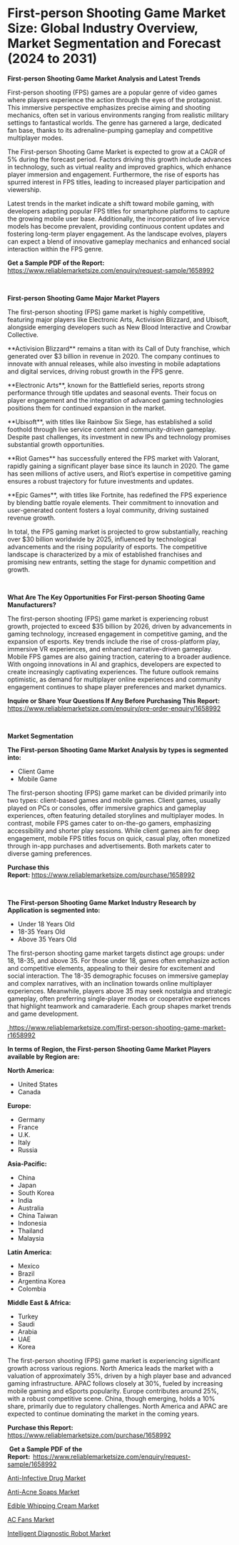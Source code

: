 <p><h1>First-person Shooting Game Market Size: Global Industry Overview, Market Segmentation and Forecast (2024 to 2031)</h1></p><p><strong>First-person Shooting Game Market Analysis and Latest Trends</strong></p>
<p><p>First-person shooting (FPS) games are a popular genre of video games where players experience the action through the eyes of the protagonist. This immersive perspective emphasizes precise aiming and shooting mechanics, often set in various environments ranging from realistic military settings to fantastical worlds. The genre has garnered a large, dedicated fan base, thanks to its adrenaline-pumping gameplay and competitive multiplayer modes.</p><p>The First-person Shooting Game Market is expected to grow at a CAGR of 5% during the forecast period. Factors driving this growth include advances in technology, such as virtual reality and improved graphics, which enhance player immersion and engagement. Furthermore, the rise of esports has spurred interest in FPS titles, leading to increased player participation and viewership. </p><p>Latest trends in the market indicate a shift toward mobile gaming, with developers adapting popular FPS titles for smartphone platforms to capture the growing mobile user base. Additionally, the incorporation of live service models has become prevalent, providing continuous content updates and fostering long-term player engagement. As the landscape evolves, players can expect a blend of innovative gameplay mechanics and enhanced social interaction within the FPS genre.</p></p>
<p><strong>Get a Sample PDF of the Report:&nbsp;</strong> <a href="https://www.reliablemarketsize.com/enquiry/request-sample/1658992?utm_campaign=1173&utm_medium=2&utm_source=Github&utm_content=ia&utm_term=03102024&utm_id=first-person-shooting-game">https://www.reliablemarketsize.com/enquiry/request-sample/1658992</a></p>
<p>&nbsp;</p>
<p><strong>First-person Shooting Game Major Market Players</strong></p>
<p><p>The first-person shooting (FPS) game market is highly competitive, featuring major players like Electronic Arts, Activision Blizzard, and Ubisoft, alongside emerging developers such as New Blood Interactive and Crowbar Collective. </p><p>**Activision Blizzard** remains a titan with its Call of Duty franchise, which generated over $3 billion in revenue in 2020. The company continues to innovate with annual releases, while also investing in mobile adaptations and digital services, driving robust growth in the FPS genre.</p><p>**Electronic Arts**, known for the Battlefield series, reports strong performance through title updates and seasonal events. Their focus on player engagement and the integration of advanced gaming technologies positions them for continued expansion in the market.</p><p>**Ubisoft**, with titles like Rainbow Six Siege, has established a solid foothold through live service content and community-driven gameplay. Despite past challenges, its investment in new IPs and technology promises substantial growth opportunities.</p><p>**Riot Games** has successfully entered the FPS market with Valorant, rapidly gaining a significant player base since its launch in 2020. The game has seen millions of active users, and Riot’s expertise in competitive gaming ensures a robust trajectory for future investments and updates.</p><p>**Epic Games**, with titles like Fortnite, has redefined the FPS experience by blending battle royale elements. Their commitment to innovation and user-generated content fosters a loyal community, driving sustained revenue growth.</p><p>In total, the FPS gaming market is projected to grow substantially, reaching over $30 billion worldwide by 2025, influenced by technological advancements and the rising popularity of esports. The competitive landscape is characterized by a mix of established franchises and promising new entrants, setting the stage for dynamic competition and growth.</p></p>
<p>&nbsp;</p>
<p><strong>What Are The Key Opportunities For First-person Shooting Game Manufacturers?</strong></p>
<p><p>The first-person shooting (FPS) game market is experiencing robust growth, projected to exceed $35 billion by 2026, driven by advancements in gaming technology, increased engagement in competitive gaming, and the expansion of esports. Key trends include the rise of cross-platform play, immersive VR experiences, and enhanced narrative-driven gameplay. Mobile FPS games are also gaining traction, catering to a broader audience. With ongoing innovations in AI and graphics, developers are expected to create increasingly captivating experiences. The future outlook remains optimistic, as demand for multiplayer online experiences and community engagement continues to shape player preferences and market dynamics.</p></p>
<p><strong>Inquire or Share Your Questions If Any Before Purchasing This Report:</strong> <a href="https://www.reliablemarketsize.com/enquiry/pre-order-enquiry/1658992?utm_campaign=1173&utm_medium=2&utm_source=Github&utm_content=ia&utm_term=03102024&utm_id=first-person-shooting-game">https://www.reliablemarketsize.com/enquiry/pre-order-enquiry/1658992</a></p>
<p>&nbsp;</p>
<p><strong>Market Segmentation</strong></p>
<p><strong>The First-person Shooting Game Market Analysis by types is segmented into:</strong></p>
<p><ul><li>Client Game</li><li>Mobile Game</li></ul></p>
<p><p>The first-person shooting (FPS) game market can be divided primarily into two types: client-based games and mobile games. Client games, usually played on PCs or consoles, offer immersive graphics and gameplay experiences, often featuring detailed storylines and multiplayer modes. In contrast, mobile FPS games cater to on-the-go gamers, emphasizing accessibility and shorter play sessions. While client games aim for deep engagement, mobile FPS titles focus on quick, casual play, often monetized through in-app purchases and advertisements. Both markets cater to diverse gaming preferences.</p></p>
<p><strong>Purchase this Report:&nbsp;</strong><a href="https://www.reliablemarketsize.com/purchase/1658992?utm_campaign=1173&utm_medium=2&utm_source=Github&utm_content=ia&utm_term=03102024&utm_id=first-person-shooting-game">https://www.reliablemarketsize.com/purchase/1658992</a></p>
<p>&nbsp;</p>
<p><strong>The First-person Shooting Game Market Industry Research by Application is segmented into:</strong></p>
<p><ul><li>Under 18 Years Old</li><li>18-35 Years Old</li><li>Above 35 Years Old</li></ul></p>
<p><p>The first-person shooting game market targets distinct age groups: under 18, 18-35, and above 35. For those under 18, games often emphasize action and competitive elements, appealing to their desire for excitement and social interaction. The 18-35 demographic focuses on immersive gameplay and complex narratives, with an inclination towards online multiplayer experiences. Meanwhile, players above 35 may seek nostalgia and strategic gameplay, often preferring single-player modes or cooperative experiences that highlight teamwork and camaraderie. Each group shapes market trends and game development.</p></p>
<p><a href="https://www.reliablemarketsize.com/first-person-shooting-game-market-r1658992?utm_campaign=1173&utm_medium=2&utm_source=Github&utm_content=ia&utm_term=03102024&utm_id=first-person-shooting-game">&nbsp;https://www.reliablemarketsize.com/first-person-shooting-game-market-r1658992</a></p>
<p><strong>In terms of Region, the First-person Shooting Game Market Players available by Region are:</strong></p>
<p>
    <p> <strong> North America: </strong>
        <ul>
            <li>United States</li>
            <li>Canada</li>
        </ul>
        </p> 
    <p> <strong> Europe: </strong>
        <ul>
            <li>Germany</li>
            <li>France</li>
            <li>U.K.</li>
            <li>Italy</li>
            <li>Russia</li>
        </ul>
        </p> 
    <p> <strong> Asia-Pacific: </strong>
        <ul>
            <li>China</li>
            <li>Japan</li>
            <li>South Korea</li>
            <li>India</li>
            <li>Australia</li>
            <li>China Taiwan</li>
            <li>Indonesia</li>
            <li>Thailand</li>
            <li>Malaysia</li>
        </ul>
        </p> 
    <p> <strong> Latin America: </strong>
        <ul>
            <li>Mexico</li>
            <li>Brazil</li>
            <li>Argentina Korea</li>
            <li>Colombia</li>
        </ul>
        </p> 
    <p> <strong> Middle East & Africa: </strong>
        <ul>
            <li>Turkey</li>
            <li>Saudi</li>
            <li>Arabia</li>
            <li>UAE</li>
            <li>Korea</li>
        </ul>
    </p>
    </p>
<p><p>The first-person shooting (FPS) game market is experiencing significant growth across various regions. North America leads the market with a valuation of approximately 35%, driven by a high player base and advanced gaming infrastructure. APAC follows closely at 30%, fueled by increasing mobile gaming and eSports popularity. Europe contributes around 25%, with a robust competitive scene. China, though emerging, holds a 10% share, primarily due to regulatory challenges. North America and APAC are expected to continue dominating the market in the coming years.</p></p>
<p><strong>Purchase this Report: </strong><a href="https://www.reliablemarketsize.com/purchase/1658992?utm_campaign=1173&utm_medium=2&utm_source=Github&utm_content=ia&utm_term=03102024&utm_id=first-person-shooting-game">https://www.reliablemarketsize.com/purchase/1658992</a></p>
<p>&nbsp;<strong>Get a Sample PDF of the Report:&nbsp;&nbsp;</strong><a href="https://www.reliablemarketsize.com/enquiry/request-sample/1658992?utm_campaign=1173&utm_medium=2&utm_source=Github&utm_content=ia&utm_term=03102024&utm_id=first-person-shooting-game">https://www.reliablemarketsize.com/enquiry/request-sample/1658992</a></p>
<p><strong></strong></p>
<p><p><a href="https://issuu.com/reportprime-2/docs/anti-infective-drug-market-size-203_16ad6ddec80054?utm_campaign=1173&utm_medium=2&utm_source=Github&utm_content=ia&utm_term=03102024&utm_id=first-person-shooting-game">Anti-Infective Drug Market</a></p><p><a href="https://issuu.com/reportprime-2/docs/anti-acne-soaps-market-size-2030.pp_5dc1656c095f4a?utm_campaign=1173&utm_medium=2&utm_source=Github&utm_content=ia&utm_term=03102024&utm_id=first-person-shooting-game">Anti-Acne Soaps Market</a></p><p><a href="https://github.com/AnamariaOsmani252/Market-Research-Report-List-1/blob/main/edible-whipping-cream-market.md?utm_campaign=1173&utm_medium=2&utm_source=Github&utm_content=ia&utm_term=03102024&utm_id=first-person-shooting-game">Edible Whipping Cream Market</a></p><p><a href="https://www.linkedin.com/pulse/ac-fans-market-industry-trends-forecast-period-from-2024-2031-axq1f?trackingId=IN839sVKTt2k2p0Tn6s6HQ%3D%3D&utm_campaign=1173&utm_medium=2&utm_source=Github&utm_content=ia&utm_term=03102024&utm_id=first-person-shooting-game">AC Fans Market</a></p><p><a href="https://github.com/allegrayx16ca/Market-Research-Report-List-1/blob/main/intelligent-diagnostic-robot-market.md?utm_campaign=1173&utm_medium=2&utm_source=Github&utm_content=ia&utm_term=03102024&utm_id=first-person-shooting-game">Intelligent Diagnostic Robot Market</a></p></p>